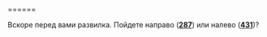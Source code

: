 ======

Вскоре перед вами развилка. Пойдете направо ([**287**](#n_287)) или налево ([**431**](#n_431))?

